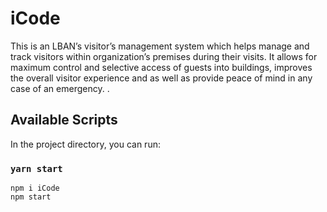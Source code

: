 # iCode
This is an LBAN’s visitor’s management system which helps manage and track visitors within organization’s premises during their visits. It allows for maximum control and selective access of guests into buildings, improves the overall visitor experience and as well as provide peace of mind in any case of an emergency.
.

## Available Scripts

In the project directory, you can run:

### `yarn start`
```
npm i iCode
npm start


